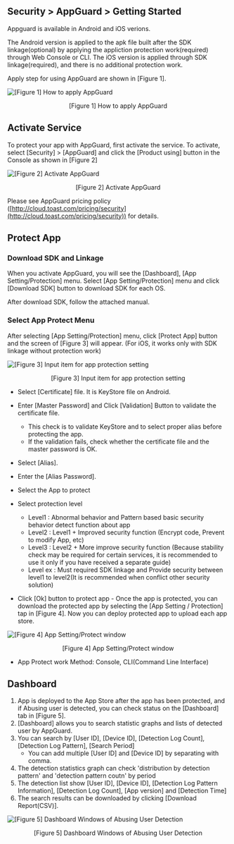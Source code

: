 ## Security > AppGuard > Getting Started

Appguard is available in Android and iOS verions.

The Android version is applied to the apk file built after the SDK linkage(optional) by applying the appliction protection work(required) through Web Console or CLI.
The iOS version is applied through SDK linkage(required), and there is no additional protection work.

Apply step for using AppGuard are shown in [Figure 1].

![[Figure 1] How to apply AppGuard](http://static.toastoven.net/prod_appguard/figure1.png)
<center>[Figure 1] How to apply AppGuard</center>

## Activate Service

To protect your app with AppGuard, first activate the service. To activate, select [Security] > [AppGuard] and click the [Product using] button in the Console as shown in [Figure 2]

![[Figure 2] Activate AppGuard](http://static.toastoven.net/prod_appguard/figure2.png)
<center>[Figure 2] Activate AppGuard</center>

Please see AppGuard pricing policy ([http://cloud.toast.com/pricing/security](http://cloud.toast.com/pricing/security)) for details.

## Protect App

### Download SDK and Linkage

When you activate AppGuard, you will see the [Dashboard], [App Setting/Protection] menu. Select [App Setting/Protection] menu and click [Download SDK] button to download SDK for each OS.

After download SDK, follow the attached manual.

### Select App Protect Menu

After selecting [App Setting/Protection] menu, click [Protect App] button and the screen of [Figure 3] will appear. (For iOS, it works only with SDK linkage without protection work)

![[Figure 3] Input item for app protection setting](http://static.toastoven.net/prod_appguard/figure4.png)
<center>[Figure 3] Input item for app protection setting</center>

* Select [Certificate] file. It is KeyStore file on Android.
* Enter [Master Password] and Click [Validation] Button to validate the certificate file.
	* This check is to validate KeyStore and to select proper alias before protecting the app.
	* If the validation fails, check whether the certificate file and the master password is OK.
* Select [Alias].
* Enter the [Alias Password].
* Select the App to protect
* Select protection level
	- Level1 : Abnormal behavior and Pattern based basic security behavior detect function about app
	- Level2 : Level1 + Improved security function (Encrypt code, Prevent to modify App, etc)
	- Level3 : Level2 + More improve security function (Because stability check may be required for certain services, it is recommended to use it only if you have received a separate guide)
	- Level ex : Must required SDK linkage and Provide security between level1 to level2(It is recommended when conflict other security solution)

* Click [Ok] button to protect app
	\- Once the app is protected, you can download the protected app by selecting the [App Setting / Protection] tap in [Figure 4]. Now you can deploy protected app to upload each app store.

![[Figure 4] App Setting/Protect window](http://static.toastoven.net/prod_appguard/figure5.png)
<center>[Figure 4] App Setting/Protect window</center>

* App Protect work Method: Console, CLI(Command Line Interface)

## Dashboard

1. App is deployed to the App Store after the app has been protected, and if Abusing user is detected, you can check status on the [Dashboard] tab in [Figure 5].
2. [Dashboard] allows you to search statistic graphs and lists of detected user by AppGuard.
3. You can search by [User ID], [Device ID], [Detection Log Count], [Detection Log Pattern], [Search Period]
	* You can add multiple [User ID] and [Device ID] by separating with comma.
4. The detection statistics graph can check 'distribution by detection pattern' and 'detection pattern coutn' by period
5. The detection list show [User ID], [Device ID], [Detection Log Pattern Information], [Detection Log Count], [App version] and [Detection Time]
6. The search results can be downloaded by clicking [Download Report(CSV)].

![[Figure 5] Dashboard Windows of Abusing User Detection](http://static.toastoven.net/prod_appguard/figure6.png)
<center>[Figure 5] Dashboard Windows of Abusing User Detection</center>
